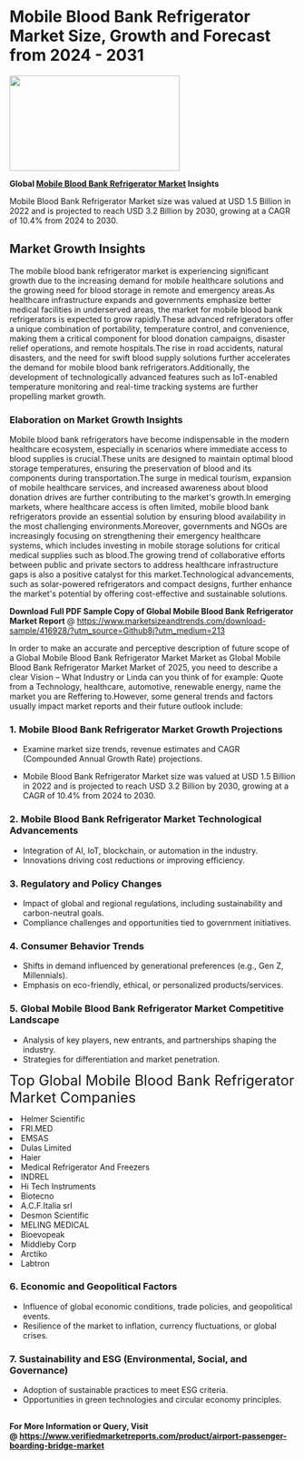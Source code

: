 <H1>Mobile Blood Bank Refrigerator Market Size, Growth and Forecast from 2024 - 2031</H1><img class="aligncenter size-medium wp-image-584254" src="https://thirdeyenews.in/wp-content/uploads/2024/09/Global-Market-Research-300x168.jpeg" alt="" width="300" height="168" /><p><strong>Global&nbsp;<a href="https://www.marketsizeandtrends.com/download-sample/416928/?utm_source=Github8j?utm_medium=213">Mobile Blood Bank Refrigerator Market</a> Insights</strong></p><p>Mobile Blood Bank Refrigerator Market size was valued at USD 1.5 Billion in 2022 and is projected to reach USD 3.2 Billion by 2030, growing at a CAGR of 10.4% from 2024 to 2030.</p><p><h2>Market Growth Insights</h2> The mobile blood bank refrigerator market is experiencing significant growth due to the increasing demand for mobile healthcare solutions and the growing need for blood storage in remote and emergency areas.As healthcare infrastructure expands and governments emphasize better medical facilities in underserved areas, the market for mobile blood bank refrigerators is expected to grow rapidly.These advanced refrigerators offer a unique combination of portability, temperature control, and convenience, making them a critical component for blood donation campaigns, disaster relief operations, and remote hospitals.The rise in road accidents, natural disasters, and the need for swift blood supply solutions further accelerates the demand for mobile blood bank refrigerators.Additionally, the development of technologically advanced features such as IoT-enabled temperature monitoring and real-time tracking systems are further propelling market growth.<h3>Elaboration on Market Growth Insights</h3> Mobile blood bank refrigerators have become indispensable in the modern healthcare ecosystem, especially in scenarios where immediate access to blood supplies is crucial.These units are designed to maintain optimal blood storage temperatures, ensuring the preservation of blood and its components during transportation.The surge in medical tourism, expansion of mobile healthcare services, and increased awareness about blood donation drives are further contributing to the market's growth.In emerging markets, where healthcare access is often limited, mobile blood bank refrigerators provide an essential solution by ensuring blood availability in the most challenging environments.Moreover, governments and NGOs are increasingly focusing on strengthening their emergency healthcare systems, which includes investing in mobile storage solutions for critical medical supplies such as blood.The growing trend of collaborative efforts between public and private sectors to address healthcare infrastructure gaps is also a positive catalyst for this market.Technological advancements, such as solar-powered refrigerators and compact designs, further enhance the market's potential by offering cost-effective and sustainable solutions.<p><span class=""><strong>Download Full PDF Sample Copy of Global Mobile Blood Bank Refrigerator Market Report</strong> @ <a href="https://www.marketsizeandtrends.com/download-sample/416928/?utm_source=Github8j?utm_medium=213" target="_blank">https://www.marketsizeandtrends.com/download-sample/416928/?utm_source=Github8j?utm_medium=213</a></span></p><p>In order to make an accurate and perceptive description of future scope of a Global&nbsp;Mobile Blood Bank Refrigerator Market Market as Global&nbsp;Mobile Blood Bank Refrigerator Market Market of 2025, you need to describe a clear Vision &ndash; What Industry or Linda can you think of for example: Quote from a Technology, healthcare, automotive, renewable energy, name the market you are Reffering to.However, some general trends and factors usually impact market reports and their future outlook include:</p><h3>1.&nbsp;<strong>Mobile Blood Bank Refrigerator Market Growth Projections</strong></h3><ul><li>Examine market size trends, revenue estimates and CAGR (Compounded Annual Growth Rate) projections.</li><li><p>Mobile Blood Bank Refrigerator Market size was valued at USD 1.5 Billion in 2022 and is projected to reach USD 3.2 Billion by 2030, growing at a CAGR of 10.4% from 2024 to 2030.</p></li></ul><h3>2.&nbsp;<strong>Mobile Blood Bank Refrigerator Market Technological Advancements</strong></h3><ul><li>Integration of AI, IoT, blockchain, or automation in the industry.</li><li>Innovations driving cost reductions or improving efficiency.</li></ul><h3>3.&nbsp;<strong>Regulatory and Policy Changes</strong></h3><ul><li>Impact of global and regional regulations, including sustainability and carbon-neutral goals.</li><li>Compliance challenges and opportunities tied to government initiatives.</li></ul><h3>4.&nbsp;<strong>Consumer Behavior Trends</strong></h3><ul><li>Shifts in demand influenced by generational preferences (e.g., Gen Z, Millennials).</li><li>Emphasis on eco-friendly, ethical, or personalized products/services.</li></ul><h3>5.&nbsp;<strong>Global Mobile Blood Bank Refrigerator Market Competitive Landscape</strong></h3><ul><li>Analysis of key players, new entrants, and partnerships shaping the industry.</li><li>Strategies for differentiation and market penetration.</li></ul><p data-pm-slice="1 1 []"><span style="color: inherit; font-family: inherit; font-size: 25px;">Top Global Mobile Blood Bank Refrigerator Market Companies</span></p><div class="" data-test-id=""><p><li>Helmer Scientific</li><li> FRI.MED</li><li> EMSAS</li><li> Dulas Limited</li><li> Haier</li><li> Medical Refrigerator And Freezers</li><li> INDREL</li><li> Hi Tech Instruments</li><li> Biotecno</li><li> A.C.F.Italia srl</li><li> Desmon Scientific</li><li> MELING MEDICAL</li><li> Bioevopeak</li><li> Middleby Corp</li><li> Arctiko</li><li> Labtron</li></p></div><h3>6.&nbsp;<strong>Economic and Geopolitical Factors</strong></h3><ul><li>Influence of global economic conditions, trade policies, and geopolitical events.</li><li>Resilience of the market to inflation, currency fluctuations, or global crises.</li></ul><h3>7.&nbsp;<strong>Sustainability and ESG (Environmental, Social, and Governance)</strong></h3><ul><li>Adoption of sustainable practices to meet ESG criteria.</li><li>Opportunities in green technologies and circular economy principles.</li></ul><h2><strong style="font-size: 14px;">For More Information or Query, Visit @&nbsp;</strong><a style="background-color: #ffffff; font-size: 14px;" href="https://www.marketsizeandtrends.com/report/mobile-blood-bank-refrigerator-market/" target="_blank">https://www.verifiedmarketreports.com/product/airport-passenger-boarding-bridge-market</a></h2>